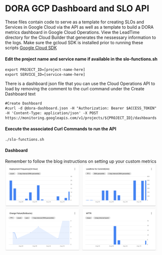 # DORA GCP Dashboard and SLO API
These files contain code to serve as a template for creating SLOs and Services in Google Cloud via the API as well as a template to build a DORA
metrics dashboard in Google Cloud Operations. View the LeadTime directory for the Cloud Builder that generates the nessessary information to the logs.
Make sure the gcloud SDK is installed prior to running these scripts
[Google Cloud SDK](https://cloud.google.com/sdk)

#### Edit the project name and service name if available in the slo-functions.sh
```
export PROJECT_ID=[project-name-here]
export SERVICE_ID=[service-name-here]
```
There is a dashboard json file that you can use the Cloud Operations API to load by removing the comment to the curl command
under the Create Dashboard text

```
#Create Dashboard
#curl -d @dora-dashboard.json -H "Authorization: Bearer $ACCESS_TOKEN" -H 'Content-Type: application/json' -X POST https://monitoring.googleapis.com/v1/projects/${PROJECT_ID}/dashboards
```


#### Execute the associated Curl Commands to run the API
```
./slo-functions.sh
```

#### Dashboard
Remember to follow the blog instructions on setting up your custom metrics
![GitHub Logo](/doradashboard3.png)